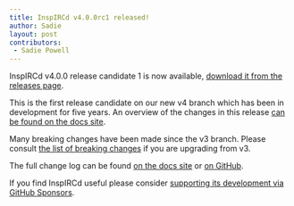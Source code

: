 ```yaml
---
title: InspIRCd v4.0.0rc1 released!
author: Sadie
layout: post
contributors:
 - Sadie Powell
---
```


InspIRCd v4.0.0 release candidate 1 is now available, [download it from the releases page](https://github.com/inspircd/inspircd/releases/tag/v4.0.0rc1).

This is the first release candidate on our new v4 branch which has been in development for five years. An overview of the changes in this release [can be found on the docs site](https://docs.inspircd.org/4/overview/).

<!--more-->

Many breaking changes have been made since the v3 branch. Please consult [the list of breaking changes](https://docs.inspircd.org/4/breaking-changes) if you are upgrading from v3.

The full change log can be found [on the docs site](https://docs.inspircd.org/4/change-log/#inspircd-400rc1) or [on GitHub](https://github.com/inspircd/inspircd/compare/insp3...v4.0.0rc1).

If you find InspIRCd useful please consider [supporting its development via GitHub Sponsors](https://github.com/sponsors/SadieCat/).

